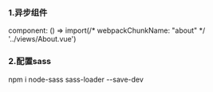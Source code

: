 ### 1.异步组件
component: () => import(/* webpackChunkName: "about" */ '../views/About.vue')

### 2.配置sass
npm i node-sass sass-loader --save-dev
<style lang='scss'>

嵌套，混合 ，继承


font-size:13.33333333vw;
    /* 1rem = 100px     ?/100=100vw/750*/
    ui提供(*2/100)

3.路由的重定向 redirect
4.命名路由 name
5.别名:alias path:'/home' alias:'/h'
6.命名视图
<router-view name='xxx'>

{
    path:xxx,
    components:{
        default:组件,
        router-view的名字:渲染组件
    }
}

7.当前路由样式
router-link-exact-active 
router-link-active(用子路由样式，如果父路由的样式也存在用这个类)
子路由在router-link里面路径要写全称 
redirect写在components外面
8.404页面
写在最下边
{
    path:'**',
    component:NotFound
  }

9.路由的元数据（meta）
路由的数据放在meta里
{
    path:'**',
    component:NotFound,
    meta:{//路由的元数据
      flag:true
    }
  }
  监控路由数据的变化
watch:{
      $route:{//监听当前路由的变化
        handler(n){
          console.log(n.meta.flag);
          this.visible = !n.meta.flag//flag是true的时候，导航不可见
        },
        immediate:true
      }
    }

11.路由传参 id
    <router-link to='/list/:实际参数'>xxx</router-link>

    路由对象
    {
        path:'list/:type',
        component:Xxx
    }

    this.$route 当前的路由对象
    this.$route.params.变量 就可以拿到路由传过来的参数

4.监听路由参数的变化，随时可以拿到路由的参数
    watch:{
        //监听路由参数的变化在组件没有卸载的情况下
        $route:{
            //n相当于this.$route
            handler(n){
                console.log(n.params.type,222)
            },
            immediate:true
        }
    }

    挂载阶段和创建阶段的四个钩子函数要重新执行的话需要组件卸载后切换回来重新执行

    watch:{//监听路由参数的变化 在组件没有卸载的情况下
        $route:{
            handler(n){//n相当于this.$route
                getList(n.params.type).then((res)=>{
                    if(res.data.code === 200){
                        this.list = res.data.data.list;
                    }
                })
                // console.log(n.params.type,222)
            },
            immediate:true

        },  
    }

5.$router,$route
this.$router VueRouter的实例对象 编程式导航
this.$route 当前的路由对象 

6.编程式导航
this.$router.push('url') 它能够改变地址栏上的url，从而改变渲染的组件
this.$router.push({name:route对象的name,params:{key:value...}}) 对应同一个路由path /list 重复点击会报警告 

 methods:{
      changeList(type){
        //编程式导航  //this.$router this.route
        console.log(this.$router)
        // this.$router.push('/list/'+type)//改变url /list/users /list/goods
        this.$router.push({"name":"list",params:{type},query:{k:Date.now()}})//这种方式
        //路由跳转到 name叫 list的路由对象,params 参数传递过去，方便传多个值 
        //对应的路由的path /list
      }
    }

7.拿到query 传的值
this.$route.query.变量

